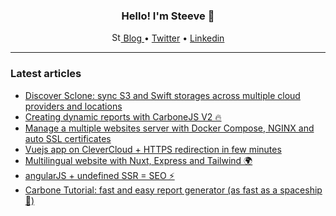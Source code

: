 <h3 align="center">Hello! I'm Steeve 👋</h1>

<p align="center">
  <a href="https://dev.to/steeve">
    <img src="https://d2fltix0v2e0sb.cloudfront.net/dev-badge.svg" alt="Steeve's DEV Profile" height="15" width="15">
    Blog
  </a> •
  <a href="https://twitter.com/SteevePay">Twitter</a> •
  <a href="https://www.linkedin.com/in/steeve-payraudeau/">Linkedin</a>
</p>

---

### Latest articles
- [Discover Sclone: sync S3 and Swift storages across multiple cloud providers and locations](https://dev.to/steeve/discover-sclone-sync-s3-and-swift-storages-across-multiple-cloud-providers-and-locations-34e5)
- [Creating dynamic reports with CarboneJS V2 🔥](https://dev.to/steeve/creating-dynamic-reports-with-carbonejs-v2-kfj)
- [Manage a multiple websites server with Docker Compose, NGINX and auto SSL certificates ](https://dev.to/steeve/manage-a-multiple-websites-server-with-docker-compose-nginx-and-auto-ssl-certificates-298)
- [Vuejs app on CleverCloud + HTTPS redirection in few minutes](https://dev.to/steeve/vuejs-app-on-clevercloud-https-redirection-in-few-minutes-gpf)
- [Multilingual website with Nuxt, Express and Tailwind 🌍](https://dev.to/steeve/osteo-multilingual-website-with-nuxt-express-and-tailwind-jc9)
- [angularJS + undefined SSR = SEO ⚡️ ](https://dev.to/steeve/angularjs-undefined-ssr-seo-46lm)
- [Carbone Tutorial: fast and easy report generator (as fast as a spaceship 🚀)](https://dev.to/steeve/carbone-tutorial-fast-and-easy-report-generator-as-fast-as-a-spaceship-54bc)
